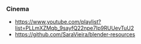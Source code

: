 ### Cinema

- https://www.youtube.com/playlist?list=PLLmXZMqb_9sayfQ22npe7Ip9RUUevTuU2
- https://github.com/SaraVieira/blender-resources